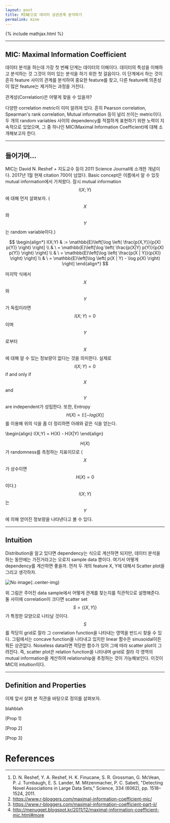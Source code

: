 ```yaml
---
layout: post
title: MINE으로 데이터 상관관계 분석하기  
permalink: mine
---
```

{% include mathjax.html %}

***
## MIC: Maximal Information Coefficient


데이터 분석을 하는데 가장 첫 번째 단계는 데이터의 이해이다. 데이터의 특성을 이해하고 분석하는 것 그것이 의미 있는 분석을 하기 위한 첫 걸음이다. 이 단계에서 하는 것이 흔히 feature 사이의 관계를 분석하여 중요한 feature를 찾고, 다른 feature에 의존성이 많은 feature는 제거하는 과정을 거친다.

관계성(Correlation)은 어떻게 찾을 수 있을까?

다양한 correlation metric이 이미 알려져 있다. 흔히 Pearson correlation, Spearman's rank correlation, Mutual information 등이 널리 쓰이는 metric이다. 두 개의 random variables 사이의 dependency를 적절하게 표현하기 위한 노력이 지속적으로 있었으며, 그 중 하나인 MIC(Maximal Information Coefficient)에 대해 소개해보고자 한다. 

---
## 들어가며...

MIC는 David N. Reshef + 지도교수 등이 2011 Science Journal에 소개한 개념이다.
2017년 1월 현재 citation 700이 넘었다.
Basic concept은 이름에서 알 수 있듯 mutual information에서 가져왔다.
잠시 mutual information $$I(X;Y)$$에 대해 먼저 살펴보자.
($$X$$와 $$Y$$는 random variable이다.)

$$
\begin{align*}
    I(X;Y) 
    & := \mathbb{E}\left[\log \left( \frac{p(X,Y)}{p(X) p(Y)} \right) \right] \\
    & \ = \mathbb{E}\left[\log \left( \frac{p(X|Y) p(Y)}{p(X) p(Y)} \right) \right] \\
    & \ = \mathbb{E}\left[\log \left( \frac{p(X | Y)}{p(X)} \right) \right] \\
    & \ = \mathbb{E}\left[\log \left( p(X | Y) - \log p(X) \right) \right]
\end{align*}
$$

마지막 식에서 $$X$$와 $$Y$$가 독립이라면 $$I(X;Y)=0$$이며 $$Y$$로부터 $$X$$에 대해 알 수 있는 정보량이 없다는 것을 의미한다.
실제로 $$I(X;Y) = 0$$ if and only if $$X$$ and $$Y$$ are independent가 성립한다.
또한, Entropy $$H(X)=\mathbb{E}[-log(X)]$$를 이용해 위의 식을 좀 더 정리하면 아래와 같은 식을 얻는다.

\begin{align}
    I(X;Y) = H(X) - H(X|Y)
\end{align}

$$H(X)$$가 randomness를 측정하는 지표이므로 ($$X$$가 상수이면 $$H(X)=0$$이다.) $$I(X;Y)$$는 $$Y$$에 의해 얻어진 정보량을 나타낸다고 볼 수 있다.

***
## Intuition

Distribution을 알고 있다면 dependency는 식으로 계산하면 되지만, 데이터 분석을 하는 동안에는 가진거라고는 오로지 sample data 뿐이다. 여기서 어떻게 dependency를 계산하면 좋을까. 먼저 두 개의 feature X, Y에 대해서 Scatter plot을 그리고 생각하자. 

![No image](https://www.ncbi.nlm.nih.gov/pmc/articles/PMC3325791/bin/nihms358982f1.jpg "MIC Computation Step refered in [1]"){:.center-img}

위 그림은 주어진 data sample에서 어떻게 관계를 찾는지를 직관적으로 설명해준다.
둘 사이에 correlation이 크다면 scatter set $$S=\{(X,Y)\}$$가 특정한 모양으로 나타날 것이다.
$$S$$를 적당히 grid로 잘라 그 correlation function을 나타내는 영역을 반드시 찾을 수 있다.
그림에서는 concave function을 나타내고 있지만 linear 함수든 sinusoidal이든 뭐든 상관없다.
Noiseless data라면 적당한 함수가 있어 그에 따라 scatter plot이 그려진다.
즉, scatter plot은 relation function을 나타내며 grid로 잘라 각 영역의 mutual information을 계산하여 relationship을 추정하는 것이 가능해보인다.
이것이 MIC의 intuition이다.

---
## Definition and Properties

이제 앞서 살펴 본 직관을 바탕으로 정의를 살펴보자. 

blahblah

[Prop 1]

[Prop 2]

[Prop 3]

# References
***

1. D. N. Reshef, Y. A. Reshef, H. K. Finucane, S. R. Grossman, G. McVean, P. J. Turnbaugh, E. S. Lander, M. Mitzenmacher, P. C. Sabeti, "Detecting Novel Associations in Large Data Sets," Science, 334 (6062), pp. 1518–1524, 2011.
1. https://www.r-bloggers.com/maximal-information-coefficient-mic/  
1. https://www.r-bloggers.com/maximal-information-coefficient-part-ii/  
1. http://menugget.blogspot.kr/2011/12/maximal-information-coefficient-mic.html#more  